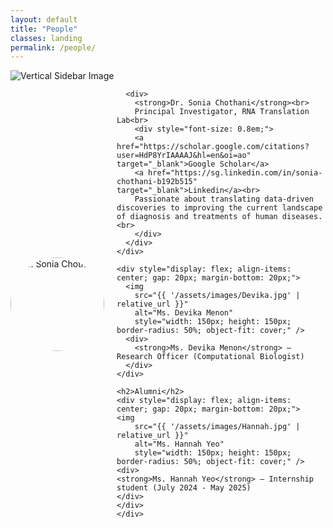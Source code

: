 ```yaml
---
layout: default
title: "People"
classes: landing
permalink: /people/
---
```



<section class="page-section full-page-layout fade-in">
    <div class="sidebar-image">
      <img src="{{ '/assets/images/Thesis_cover.png' | relative_url }}" alt="Vertical Sidebar Image" />
    </div>
    <div class="main-content">   
    <div style="display: flex; align-items: center; gap: 20px; margin-bottom: 20px;">
      <img 
        src="{{ '/assets/images/Sonia.webp' | relative_url }}" 
        alt="Dr. Sonia Chothani" 
        style="width: 150px; height: 150px; border-radius: 50%; object-fit: cover;" />
    
      <div>
        <strong>Dr. Sonia Chothani</strong><br>
        Principal Investigator, RNA Translation Lab<br>
        <div style="font-size: 0.8em;">
        <a href="https://scholar.google.com/citations?user=HdP8YrIAAAAJ&hl=en&oi=ao" target="_blank">Google Scholar</a>    
        <a href="https://sg.linkedin.com/in/sonia-chothani-b192b515" target="_blank">Linkedin</a><br>
        Passionate about translating data-driven discoveries to improving the current landscape of diagnosis and treatments of human diseases. <br>
        </div>
      </div>
    </div>
    
    <div style="display: flex; align-items: center; gap: 20px; margin-bottom: 20px;">
      <img 
        src="{{ '/assets/images/Devika.jpg' | relative_url }}" 
        alt="Ms. Devika Menon" 
        style="width: 150px; height: 150px; border-radius: 50%; object-fit: cover;" />
      <div>
        <strong>Ms. Devika Menon</strong> – Research Officer (Computational Biologist)
      </div>
    </div>
    
    <h2>Alumni</h2>
    <div style="display: flex; align-items: center; gap: 20px; margin-bottom: 20px;">
    <img 
        src="{{ '/assets/images/Hannah.jpg' | relative_url }}" 
        alt="Ms. Hannah Yeo" 
        style="width: 150px; height: 150px; border-radius: 50%; object-fit: cover;" />
    <div>
    <strong>Ms. Hannah Yeo</strong> – Internship student (July 2024 - May 2025)
    </div>
    </div>   
    </div>
</section>


